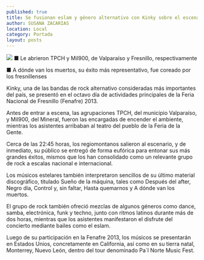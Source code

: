 ```yaml
---
published: true
title: Se fusionan eslam y género alternativo con Kinky sobre el escenario
author: SUSANA ZACARIAS
location: Local
category: Portada
layout: posts
---
```


![](http://i.imgur.com/hR3WcHum.jpg)
■ Le abrieron TPCH y Mil900, de Valparaíso y Fresnillo, respectivamente

■ A dónde van los muertos, su éxito más representativo, fue coreado por los fresnillenses

Kinky, una de las bandas de rock alternativo consideradas más importantes del país, se presentó en el octavo día de actividades principales de la Feria Nacional de Fresnillo (Fenafre) 2013.

Antes de entrar a escena, las agrupaciones TPCH, del municipio Valparaíso, y Mil900, del Mineral, fueron las encargadas de encender el ambiente, mientras los asistentes arribaban al teatro del pueblo de la Feria de la Gente.

Cerca de las 22:45 horas, los regiomontanos salieron al escenario, y de inmediato, su público se entregó de forma eufórica para entonar sus más grandes éxitos, mismos que los han consolidado como un relevante grupo de rock a escalas nacional e internacional.

Los músicos estelares también interpretaron sencillos de su último material discográfico, titulado Sueño de la máquina, tales como Después del after, Negro día, Control y, sin faltar, Hasta quemarnos y A dónde van los muertos.

El grupo de rock también ofreció mezclas de algunos géneros como dance, samba, electrónica, funk y techno, junto con ritmos latinos durante más de dos horas, mientras que los asistentes manifestaron el disfrute del concierto mediante bailes como el eslam.

Luego de su participación en la Fenafre 2013, los músicos se presentarán en Estados Unios, concretamente en California, así como en su tierra natal, Monterrey, Nuevo León, dentro del tour denominado Pa´l Norte Music Fest.

